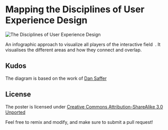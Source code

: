 # Mapping the Disciplines of User Experience Design
![The Disciplines of User Experience Design](https://raw.github.com/envisprecisely/disciplines-of-ux/master/poster.png)

An infographic approach to visualize all players of the interactive field  . It visualises the different areas and how they connect and overlap.

## Kudos
The diagram is based on the work of [Dan Saffer](http://www.kickerstudio.com/2008/12/the-disciplines-of-user-experience/)

## License
The poster is licensed under [Creative Commons Attribution-ShareAlike 3.0 Unported](http://creativecommons.org/licenses/by-sa/3.0/)

Feel free to remix and modify, and make sure to submit a pull request!